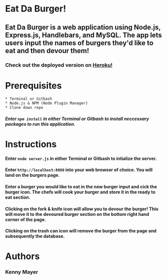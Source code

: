 # Eat Da Burger!

## Eat Da Burger is a web application using Node.js, Express.js, Handlebars, and MySQL. The app lets users input the names of burgers they'd like to eat and then devour them! 

### Check out the deployed version on [Heroku!]()

# Prerequisites

    * Terminal or Gitbash
    * Node.js & NPM (Node Plugin Manager)
    * Clone down repo

##### Enter `npm install` in either Terminal or Gitbash to install neccessary packages to run this application.

# Instructions

#### Enter `node server.js` in either Terminal or Gitbash to intialize the server.

#### Enter `http://localhost:8080` into your web browser of choice. You will land on the burgers page.

#### Enter a burger you would like to eat in the new burger input and cick the burger icon. The chefs will cook your burger and store it in the ready to eat section.

#### Clicking on the fork & knife icon will allow you to devour the burger! This will move it to the devoured burger section on the bottom right hand corner of the page.

#### Clicking on the trash can icon will remove the burger from the page and subsequently the database.

# Authors

### Kenny Mayer